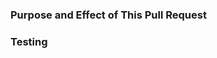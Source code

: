 <!-- READ FIRST BEFORE YOU SELECT-ALL AND DELETE, OR YOUR PR MAY NOT BE MERGED

- This template helps you provide details about your pull request, so we can know how it will work and merge it as fast as possible.
  You may choose not to follow this template, but if your change is too complicated to be understood without your explanation, we may ask you to explain. If you still cannot do that, this pull request may be CLOSED!

- One pull request should only contain commits for one topic. If you want to make two changes that are irrelevant to each other (e.g. fixing a bug and adding translation), please open multiple pull requests, one for each topic.

- Thank you for your contribution, it makes GenisysPro better!

-->

### Purpose and Effect of This Pull Request
<!-- Please explain your pull request in details, such as:
- What will your PR do? Will it resolve an issue, add translation, or improve performance?
- What will be changed by your PR? Did you fix a typo so an error message would not appear anymore, or change a variable to fix a weird observation?
-->

### Testing
<!-- Please test your patch before you submit this pull request. Indicate if you are confident that your PR will work, or you think your test is not thorough and want more people to test it using different platforms. -->
